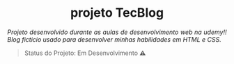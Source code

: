 <h1 align="center">projeto TecBlog</h1>

<p align="justify"> <i>Projeto desenvolvido durante as aulas de desenvolvimento web na udemy!!
  Blog ficticio usado para desenvolver minhas habilidades em HTML e CSS.</i>

 >Status do Projeto: Em Desenvolvimento ⚠️
 
  
